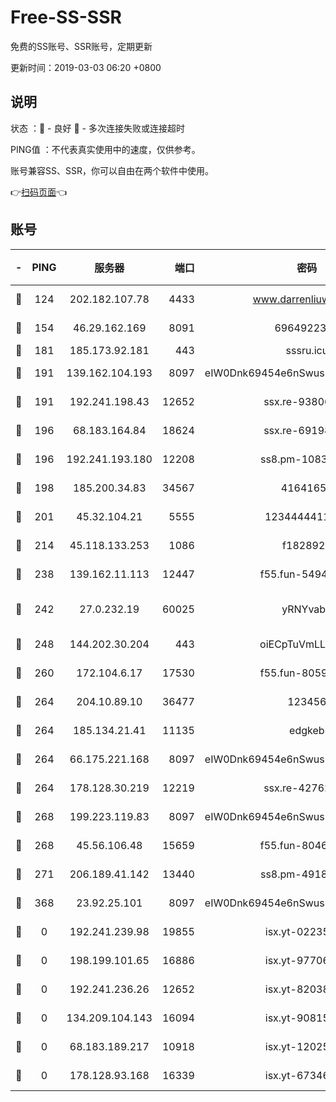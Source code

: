 # Free-SS-SSR

免费的SS账号、SSR账号，定期更新

更新时间：2019-03-03 06:20 +0800

## 说明

状态     ：🙂 - 良好 🙁 - 多次连接失败或连接超时

PING值   ：不代表真实使用中的速度，仅供参考。

账号兼容SS、SSR，你可以自由在两个软件中使用。

👉[扫码页面](https://liesauer.github.io/free-ss-ssr.github.io/)👈

## 账号

|-|PING|服务器|端口|密码|加密方式|区域|
|:----:|:----:|:-----:|-----:|:----:|:----:|:----:|
|🙂|124|202.182.107.78|4433|www.darrenliuwei.com|aes-256-cfb|JP|
|🙂|154|46.29.162.169|8091|6964922356|aes-256-cfb|RU|
|🙂|181|185.173.92.181|443|sssru.icu|rc4-md5|RU|
|🙂|191|139.162.104.193|8097|eIW0Dnk69454e6nSwuspv9DmS201tQ0D|aes-256-cfb|JP|
|🙂|191|192.241.198.43|12652|ssx.re-93806921|aes-256-cfb|US|
|🙂|196|68.183.164.84|18624|ssx.re-69198876|aes-256-cfb|US|
|🙂|196|192.241.193.180|12208|ss8.pm-10835371|aes-256-cfb|US|
|🙂|198|185.200.34.83|34567|41641651|aes-256-cfb|US|
|🙂|201|45.32.104.21|5555|1234444411111|aes-256-cfb|SG|
|🙂|214|45.118.133.253|1086|f1828920|aes-256-cfb|SG|
|🙂|238|139.162.11.113|12447|f55.fun-54942636|aes-256-cfb|SG|
|🙂|242|27.0.232.19|60025|yRNYvabB|xchacha20-ietf-poly1305|HK|
|🙂|248|144.202.30.204|443|oiECpTuVmLLxk4Ts|aes-256-cfb|US|
|🙂|260|172.104.6.17|17530|f55.fun-80599240|aes-256-cfb|US|
|🙂|264|204.10.89.10|36477|123456|aes-256-cfb|US|
|🙂|264|185.134.21.41|11135|edgkeb|aes-256-cfb|GB|
|🙂|264|66.175.221.168|8097|eIW0Dnk69454e6nSwuspv9DmS201tQ0D|aes-256-cfb|US|
|🙂|264|178.128.30.219|12219|ssx.re-42762203|aes-256-cfb|SG|
|🙂|268|199.223.119.83|8097|eIW0Dnk69454e6nSwuspv9DmS201tQ0D|aes-256-cfb|US|
|🙂|268|45.56.106.48|15659|f55.fun-80465528|aes-256-cfb|US|
|🙂|271|206.189.41.142|13440|ss8.pm-49181075|aes-256-cfb|SG|
|🙂|368|23.92.25.101|8097|eIW0Dnk69454e6nSwuspv9DmS201tQ0D|aes-256-cfb|US|
|🙁|0|192.241.239.98|19855|isx.yt-02235156|aes-256-cfb|US|
|🙁|0|198.199.101.65|16886|isx.yt-97706570|aes-256-cfb|US|
|🙁|0|192.241.236.26|12652|isx.yt-82038040|aes-256-cfb|US|
|🙁|0|134.209.104.143|16094|isx.yt-90815095|aes-256-cfb|SG|
|🙁|0|68.183.189.217|10918|isx.yt-12025761|aes-256-cfb|SG|
|🙁|0|178.128.93.168|16339|isx.yt-67346063|aes-256-cfb|SG|
